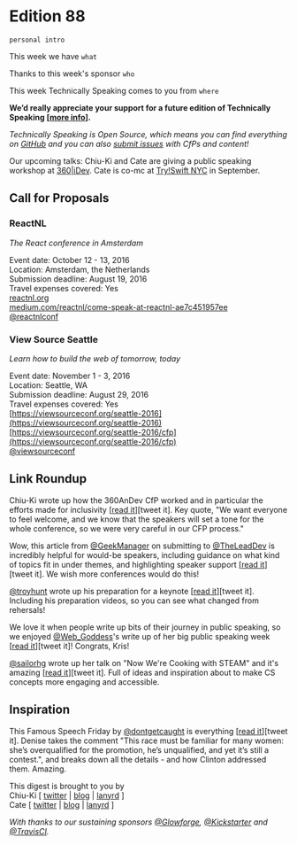 # Edition 88

`personal intro`

This week we have `what`

Thanks to this week's sponsor `who`

This week Technically Speaking comes to you from `where`

**We’d really appreciate your support for a future edition of Technically Speaking [[more info](http://www.techspeak.email/sponsorship/)].**  

*Technically Speaking is Open Source, which means you can find everything on [GitHub](https://github.com/catehstn/technically-speaking/) and you can also [submit issues](https://github.com/catehstn/technically-speaking/issues/new) with CfPs and content!*  

Our upcoming talks: Chiu-Ki and Cate are giving a public speaking workshop at [360|iDev](http://360idev.com/sessions/conference-proposal-writing/). Cate is co-mc at [Try!Swift NYC](http://www.tryswiftnyc.com/) in September.

## Call for Proposals

### ReactNL
*The React conference in Amsterdam*

Event date: October 12 - 13, 2016  
Location: Amsterdam, the Netherlands  
Submission deadline: August 19, 2016  
Travel expenses covered: Yes  
[reactnl.org](http://reactnl.org)  
[medium.com/reactnl/come-speak-at-reactnl-ae7c451957ee](https://medium.com/reactnl/come-speak-at-reactnl-ae7c451957ee)  
[@reactnlconf](https://twitter.com/reactnlconf)


### View Source Seattle
*Learn how to build the web of tomorrow, today*

Event date: November 1 - 3, 2016  
Location: Seattle, WA  
Submission deadline: August 29, 2016  
Travel expenses covered: Yes  
[https://viewsourceconf.org/seattle-2016](https://viewsourceconf.org/seattle-2016)  
[https://viewsourceconf.org/seattle-2016/cfp](https://viewsourceconf.org/seattle-2016/cfp)  
[@viewsourceconf](https://twitter.com/viewsourceconf)




## Link Roundup

Chiu-Ki wrote up how the 360AnDev CfP worked and in particular the efforts made for inclusivity [[read it](http://blog.sqisland.com/2016/08/360andev-cfp-process.html)][tweet it]. Key quote, "We want everyone to feel welcome, and we know that the speakers will set a tone for the whole conference, so we were very careful in our CFP process."

Wow, this article from [@GeekManager](http://twitter.com/geekmanager) on submitting to [@TheLeadDev](http://twitter.com/theleaddev) is incredibly helpful for would-be speakers, including guidance on what kind of topics fit in under themes, and highlighting speaker support [[read it](http://www.whiteoctoberevents.co.uk/updates/the-lead-developer-cfp-guidance)][tweet it]. We wish more conferences would do this!

[@troyhunt](https://twitter.com/troyhunt) wrote up his preparation for a keynote [[read it](https://www.troyhunt.com/how-i-prepared-for-the-ndc-keynote-and-other-speaker-tips)][tweet it]. Including his preparation videos, so you can see what changed from rehersals!

We love it when people write up bits of their journey in public speaking, so we enjoyed [@Web_Goddess](http://twitter.com/web_goddess)'s write up of her big public speaking week [[read it](http://www.web-goddess.org/archive/16389)][tweet it]! Congrats, Kris!

[@sailorhg](http://twitter.com/sailorhg) wrote up her talk on "Now We're Cooking with STEAM" and it's amazing [[read it](https://medium.com/@sailorhg/now-were-cooking-with-steam-abfb41cf8996#.ydagzqkqu)][tweet it]. Full of ideas and inspiration about to make CS concepts more engaging and accessible.

## Inspiration

This Famous Speech Friday by [@dontgetcaught](http://twitter.com/dontgetcaught) is everything [[read it](http://eloquentwoman.blogspot.com.co/2016/08/famous-speech-friday-hillary-clinton.html)][tweet it]. Denise takes the comment "This race must be familiar for many women: she’s overqualified for the promotion, he’s unqualified, and yet it’s still a contest.", and breaks down all the details - and how Clinton addressed them. Amazing.


This digest is brought to you by  
Chiu-Ki [ [twitter](https://twitter.com/chiuki) | [blog](http://blog.sqisland.com/) | [lanyrd](http://lanyrd.com/profile/chiuki/) ]  
Cate [ [twitter](https://twitter.com/catehstn) | [blog](http://www.catehuston.com/blog/) | [lanyrd](http://lanyrd.com/profile/catehstn/) ]

*With thanks to our sustaining sponsors [@Glowforge](http://twitter.com/glowforge), [@Kickstarter](http://twitter.com/kickstarter) and [@TravisCI](http://twitter.com/travisci).*
